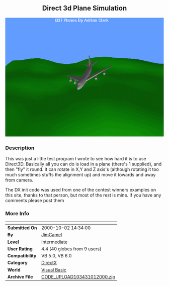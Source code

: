 ﻿<div align="center">

## Direct 3d Plane Simulation

<img src="PIC2000101214509009.gif">
</div>

### Description

This was just a little test program I wrote to see how hard it is to use Direct3D. Basically all you can do is load in a plane (there's 1 supplied), and then "fly" it round. It can rotate in X,Y and Z axis's (although rotating it too much sometimes stuffs the alignment up) and move it towards and away from camera.

The DX init code was used from one of the contest winners examples on this site, thanks to that person, but most of the rest is mine. If you have any comments please post them
 
### More Info
 


<span>             |<span>
---                |---
**Submitted On**   |2000-10-02 14:34:00
**By**             |[JimCamel](https://github.com/Planet-Source-Code/PSCIndex/blob/master/ByAuthor/jimcamel.md)
**Level**          |Intermediate
**User Rating**    |4.4 (40 globes from 9 users)
**Compatibility**  |VB 5\.0, VB 6\.0
**Category**       |[DirectX](https://github.com/Planet-Source-Code/PSCIndex/blob/master/ByCategory/directx__1-44.md)
**World**          |[Visual Basic](https://github.com/Planet-Source-Code/PSCIndex/blob/master/ByWorld/visual-basic.md)
**Archive File**   |[CODE\_UPLOAD103431012000\.zip](https://github.com/Planet-Source-Code/jimcamel-direct-3d-plane-simulation__1-11822/archive/master.zip)








